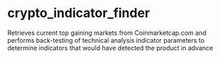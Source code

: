 # crypto_indicator_finder
Retrieves current top gaining markets from Coinmarketcap.com and performs back-testing of technical analysis indicator parameters to determine indicators that would have detected the product in advance
